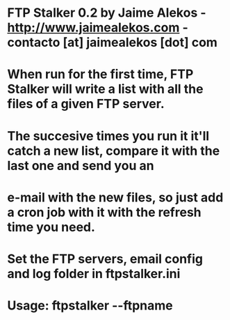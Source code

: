 # FTP Stalker 0.2 by Jaime Alekos - http://www.jaimealekos.com - contacto [at] jaimealekos [dot] com
#
# When run for the first time, FTP Stalker will write a list with all the files of a given FTP server.
# The succesive times you run it it'll catch a new list, compare it with the last one and send you an
# e-mail with the new files, so just add a cron job with it with the refresh time you need.
#
# Set the FTP servers, email config and log folder in ftpstalker.ini
#
# Usage: ftpstalker --ftpname <ftpname>
